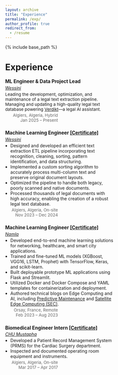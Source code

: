```yaml
---
layout: archive
title: "Experience"
permalink: /exp/
author_profile: true
redirect_from:
  - /resume
---
```


{% include base_path %}

<style>
.exp-entry {
  display: flex;
  justify-content: space-between;
  align-items: flex-start;
  margin-bottom: 1.7em;
  flex-wrap: wrap;
}
.exp-details {
  max-width: 70%;
}
.exp-meta {
  text-align: right;
  min-width: 170px;
  color: #666;
  font-size: 0.95em;
}
.exp-role {
  font-weight: bold;
  font-size: 1.1em;
}
.exp-company {
  margin-top: 0.2em;
  font-style: italic;
}
.exp-desc {
  margin-top: 0.3em;
  font-size: 0.97em;
  margin-bottom: 0.2em;
}
.exp-list {
  margin-top: 0.2em;
  margin-bottom: 0.2em;
  padding-left: 1.2em;
}
</style>

# Experience

<div class="exp-entry">
  <div class="exp-details">
    <div class="exp-role">
      ML Engineer &amp; Data Project Lead
    </div>
    <div class="exp-company">
      <a href="https://www.wessini.co" target="_blank">Wessini</a>
    </div>
    <div class="exp-desc">
      Leading the development, optimization, and maintenance of a legal text extraction pipeline.<br>
      Managing and updating a high-quality legal text database powering <a href="https://www.wessini.co/verdikt" target="_blank">Verdikt</a>—a legal AI assistant.
    </div>
  </div>
  <div class="exp-meta">
    Algiers, Algeria, Hybrid<br>
    Jan 2025 – Present
  </div>
</div>

<div class="exp-entry">
  <div class="exp-details">
    <div class="exp-role">
      Machine Learning Engineer
      <a href="https://drive.google.com/file/d/10Cg4OEz2yDeNcuHuq85mjdS7MKGAm4dX/view?usp=drive_link" target="_blank">[Certificate]</a>
    </div>
    <div class="exp-company">
      <a href="https://www.wessini.co" target="_blank">Wessini</a>
    </div>
    <ul class="exp-list">
      <li>Designed and developed an efficient text extraction ETL pipeline incorporating text recognition, cleaning, sorting, pattern identification, and data structuring.</li>
      <li>Implemented a custom sorting algorithm to accurately process multi-column text and preserve original document layouts.</li>
      <li>Optimized the pipeline to handle both legacy, poorly scanned and native documents.</li>
      <li>Processed thousands of legal documents with high accuracy, enabling the creation of a robust legal text database.</li>
    </ul>
  </div>
  <div class="exp-meta">
    Algiers, Algeria, On-site<br>
    Nov 2023 – Dec 2024
  </div>
</div>

<div class="exp-entry">
  <div class="exp-details">
    <div class="exp-role">
      Machine Learning Engineer
      <a href="https://drive.google.com/file/d/1wdoDm0Q17TwzkQ2v7TNJF3r4RRb-IoE-/view?usp=drive_link" target="_blank">[Certificate]</a>
    </div>
    <div class="exp-company">
      <a href="https://namla.cloud" target="_blank">Namla</a>
    </div>
    <ul class="exp-list">
      <li>Developed end-to-end machine learning solutions for networking, healthcare, and smart city applications.</li>
      <li>Trained and fine-tuned ML models (XGBoost, VGG16, LSTM, Prophet) with TensorFlow, Keras, and scikit-learn.</li>
      <li>Built deployable prototype ML applications using Flask and Streamlit.</li>
      <li>Utilized Docker and Docker Compose and YAML templates for containerization and deployment.</li>
      <li>Authored technical blogs on Edge Computing and AI, including <a href="https://namla.cloud/blog/empowering-predictive-maintenance-the-role-of-edge-computing-in-the-oil-gas-industry" target="_blank">Predictive Maintenance</a> and <a href="https://namla.cloud/blog/satellite-edge-computing-sec-towards-ai-enabled-satellites" target="_blank">Satellite Edge Computing (SEC)</a>.</li>
    </ul>
  </div>
  <div class="exp-meta">
    Orsay, France, Remote<br>
    Feb 2023 – Aug 2023
  </div>
</div>

<div class="exp-entry">
  <div class="exp-details">
    <div class="exp-role">
      Biomedical Engineer Intern
      <a href="https://drive.google.com/file/d/1IT7Uyds5p7rssQc2Ifm93Id75UBvMbvM/view?usp=sharing" target="_blank">[Certificate]</a>
    </div>
    <div class="exp-company">
      <a href="https://www.chu-mustapha.dz" target="_blank">CHU Mustapha</a>
    </div>
    <ul class="exp-list">
      <li>Developed a Patient Record Management System (PRMS) for the Cardiac Surgery department.</li>
      <li>Inspected and documented operating room equipment and instruments.</li>
    </ul>
  </div>
  <div class="exp-meta">
    Algiers, Algeria, On-site<br>
    Mar 2017 – Apr 2017
  </div>
</div>
